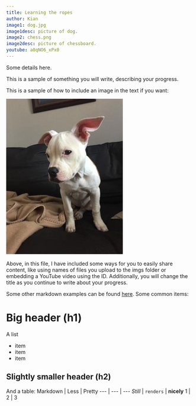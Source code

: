 ```yaml
---
title: Learning the ropes
author: Kian
image1: dog.jpg
image1desc: picture of dog.
image2: chess.png
image2desc: picture of chessboard.
youtube: a0qNO6_xPx0
---
```

Some details here.

This is a sample of something you will write, describing your progress. 

This is a sample of how to include an image in the text if you want: 
<p><img src="/imgs/dog.jpg"><p>
  
Above, in this file, I have included some ways for you to easily share content, like using names of files you upload to the imgs folder or embedding a YouTube video using the ID. Additionally, you will change the title as you continue to write about your progress.

Some other markdown examples can be found [here][1]. Some common items:
# Big header (h1)
A list 
- item
- item
- item

## Slightly smaller header (h2)
And a table:
Markdown | Less | Pretty
--- | --- | ---
*Still* | `renders` | **nicely**
1 | 2 | 3

[1]: https://github.com/adam-p/markdown-here/wiki/Markdown-Cheatsheet#links
